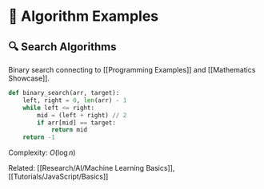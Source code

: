 # 🧮 Algorithm Examples

## 🔍 Search Algorithms
Binary search connecting to [[Programming Examples]] and [[Mathematics Showcase]].

```python
def binary_search(arr, target):
    left, right = 0, len(arr) - 1
    while left <= right:
        mid = (left + right) // 2
        if arr[mid] == target:
            return mid
    return -1
```

Complexity: $O(\log n)$

Related: [[Research/AI/Machine Learning Basics]], [[Tutorials/JavaScript/Basics]]
